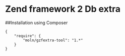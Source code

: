 Zend framework 2 Db extra
=========================


##Installation using Composer

```
{
    "require": {
        "moln/gzfextra-tool": "1.*"
    }
}
```